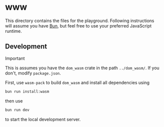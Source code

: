 # www

This directory contains the files for the playground. Following instructions will assume you have [Bun](https://bun.sh/), but feel free to use your preferred JavaScript runtime.

## Development

> [!IMPORTANT]
> This is assumes you have the `dom_wasm` crate in the path `../dom_wasm/`. If you don't, modify `package.json`.

First, use `wasm-pack` to build `dom_wasm` and install all dependencies using

```sh
bun run install:wasm
```

then use

```sh
bun run dev
```

to start the local development server.
